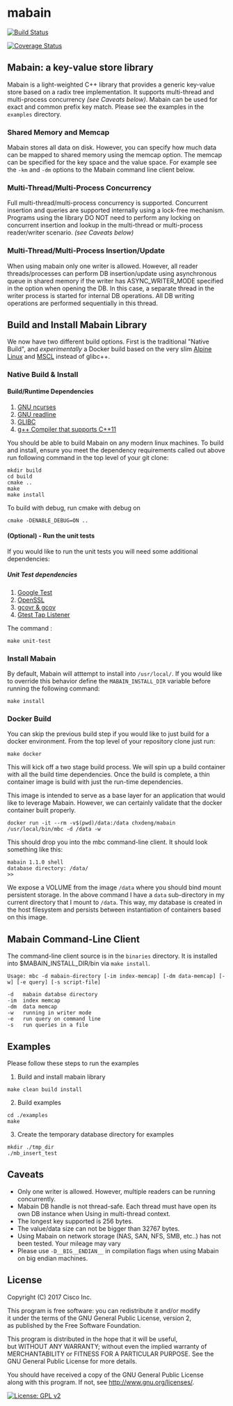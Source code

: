 # mabain

[![Build Status](https://travis-ci.org/chxdeng/mabain.svg?branch=master)](https://travis-ci.org/chxdeng/mabain)

[![Coverage Status](https://coveralls.io/repos/github/chxdeng/mabain/badge.svg)](https://coveralls.io/github/chxdeng/mabain)

## Mabain: a key-value store library

Mabain is a light-weighted C++ library that provides a generic key-value store
based on a radix tree implementation. It supports multi-thread and multi-process
concurrency *(see Caveats below)*. Mabain can be used for exact and common
prefix key match. Please see the examples in the `examples` directory.

### Shared Memory and Memcap

Mabain stores all data on disk. However, you can specify how much data can be
mapped to shared memory using the memcap option. The memcap can be specified for
the key space and the value space. For example see the `-km` and `-dm` options to
the Mabain command line client below.

### Multi-Thread/Multi-Process Concurrency

Full multi-thread/multi-process concurrency is supported. Concurrent insertion
and queries are supported internally using a lock-free mechanism. Programs using
the library DO NOT need to perform any locking on concurrent insertion and
lookup in the multi-thread or multi-process reader/writer scenario. *(see
Caveats below)*

### Multi-Thread/Multi-Process Insertion/Update

When using mabain only one writer is allowed. However, all reader threads/processes can
perform DB insertion/update using asynchronous queue in shared memory if the writer
has ASYNC_WRITER_MODE specified in the option when opening the DB. In this case, a separate
thread in the writer process is started for internal DB operations. All DB writing
operations are performed sequentially in this thread.

## Build and Install Mabain Library

We now have two different build options. First is the traditional "Native
Build", and *experimentally* a Docker build based on the very slim [Alpine
Linux](https://wiki.alpinelinux.org/wiki/Docker) and
[MSCL](https://www.musl-libc.org/) instead of glibc++.

### Native Build & Install

#### Build/Runtime Dependencies
1. [GNU ncurses](https://www.gnu.org/software/ncurses/)
2. [GNU readline](https://www.gnu.org/software/ncurses/)
3. [GLIBC](https://www.gnu.org/software/libc/)
4. [g++ Compiler that supports C++11](https://gcc.gnu.org/)

You should be able to build Mabain on any modern linux machines. To build and
install, ensure you meet the dependency requirements called out above run
following command in the top level of your git clone:

```
mkdir build
cd build
cmake ..
make
make install
```
To build with debug, run cmake with debug on
```
cmake -DENABLE_DEBUG=ON ..
```

#### (Optional) - Run the unit tests

If you would like to run the unit tests you will need some additional dependencies:

##### Unit Test dependencies
1. [Google Test](https://github.com/google/googletest)
2. [OpenSSL](https://www.openssl.org/)
3. [gcovr & gcov](https://github.com/gcovr/gcovr)
4. [Gtest Tap Listener](https://github.com/kinow/gtest-tap-listener/)

The command :

```
make unit-test
```
### Install Mabain

By default, Mabain will atttempt to install into `/usr/local/`. If you would
like to override this behavior define the `MABAIN_INSTALL_DIR` variable before
running the following command:

```
make install
```

### Docker Build

You can skip the previous build step if you would like to just build for a
docker environment. From the top level of your repository clone just run:

    make docker

This will kick off a two stage build process. We will spin up a build container
with all the build time dependencies. Once the build is complete, a thin
container image is build with just the run-time dependencies.

This image is intended to serve as a base layer for an application that would
like to leverage Mabain. However, we can certainly validate that the docker
container built properly.

```
docker run -it --rm -v$(pwd)/data:/data chxdeng/mabain /usr/local/bin/mbc -d /data -w
```

This should drop you into the mbc command-line client. It should look something
like this:

```
mabain 1.1.0 shell
database directory: /data/
>>
```

We expose a VOLUME from the image `/data` where you should bind mount persistent
storage. In the above command I have a `data` sub-directory in my current
directory that I mount to `/data`. This way, my database is created in the host
filesystem and persists between instantiation of containers based on this image.

## Mabain Command-Line Client

The command-line client source is in the `binaries` directory. It is installed
into $MABAIN_INSTALL_DIR/bin via `make install`.

```
Usage: mbc -d mabain-directory [-im index-memcap] [-dm data-memcap] [-w] [-e query] [-s script-file]

-d   mabain databse directory
-im  index memcap
-dm  data memcap
-w   running in writer mode
-e   run query on command line
-s   run queries in a file
```

## Examples

Please follow these steps to run the examples  

1. Build and install mabain library
```
make clean build install
```

2. Build examples
```
cd ./examples
make
```
3. Create the temporary database directory for examples
```
mkdir ./tmp_dir  
./mb_insert_test  
```

## Caveats

* Only one writer is allowed. However, multiple readers can be running
  concurrently.  
* Mabain DB handle is not thread-safe. Each thread must have open its own DB
  instance when Using in multi-thread context.
* The longest key supported is 256 bytes.  
* The value/data size can not be bigger than 32767 bytes.  
* Using Mabain on network storage (NAS, SAN, NFS, SMB, etc..) has not been
  tested. Your mileage may vary  
* Please use `-D__BIG__ENDIAN__` in compilation flags when using Mabain on big
  endian machines.

## License

Copyright (C) 2017 Cisco Inc.  

This program is free software: you can redistribute it and/or  modify  
it under the terms of the GNU General Public License, version 2,  
as published by the Free Software Foundation.  

This program is distributed in the hope that it will be useful,  
but WITHOUT ANY WARRANTY; without even the implied warranty of  
MERCHANTABILITY or FITNESS FOR A PARTICULAR PURPOSE.  See the  
GNU General Public License for more details.  

You should have received a copy of the GNU General Public License  
along with this program.  If not, see <http://www.gnu.org/licenses/>.

[![License: GPL
v2](https://img.shields.io/badge/License-GPL%20v2-blue.svg)](https://www.gnu.org/licenses/old-licenses/gpl-2.0.en.html)
